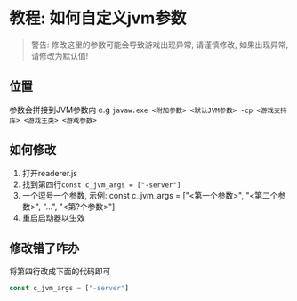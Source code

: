 # 教程: 如何自定义jvm参数

> 警告: 修改这里的参数可能会导致游戏出现异常, 请谨慎修改, 如果出现异常, 请修改为默认值!

## 位置
参数会拼接到JVM参数内
e.g `javaw.exe <附加参数> <默认JVM参数> -cp <游戏支持库> <游戏主类> <游戏参数>`

## 如何修改
1. 打开readerer.js
2. 找到第四行`const c_jvm_args = ["-server"]`
3. 一个逗号一个参数, 示例: 
const c_jvm_args = ["<第一个参数>", "<第二个参数>", "...", "<第?个参数>"]
4. 重启启动器以生效

## 修改错了咋办
将第四行改成下面的代码即可
```javascript
const c_jvm_args = ["-server"]
```